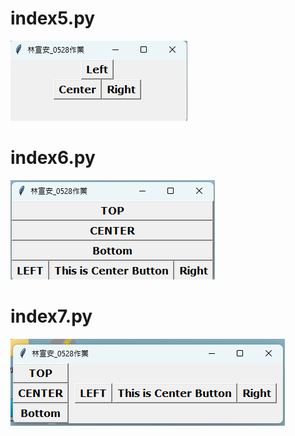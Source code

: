 # index5.py  
![alt text](images/05_林宣安.png)  
# index6.py  
![alt text](images/05_林宣安_2.png)  
# index7.py  
![alt text](images/05_林宣安_3.png)  